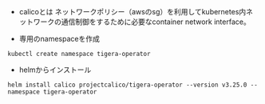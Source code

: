 - calicoとは
ネットワークポリシー（awsのsg）を利用してkubernetes内ネットワークの通信制御をするために必要なcontainer network interface。

- 専用のnamespaceを作成
```
kubectl create namespace tigera-operator

```

- helmからインストール
```
helm install calico projectcalico/tigera-operator --version v3.25.0 --namespace tigera-operator

```


